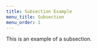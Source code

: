 ```yaml
---
title: Subsection Example
menu_title: Subsection
menu_order: 1
---
```


This is an example of a subsection.
